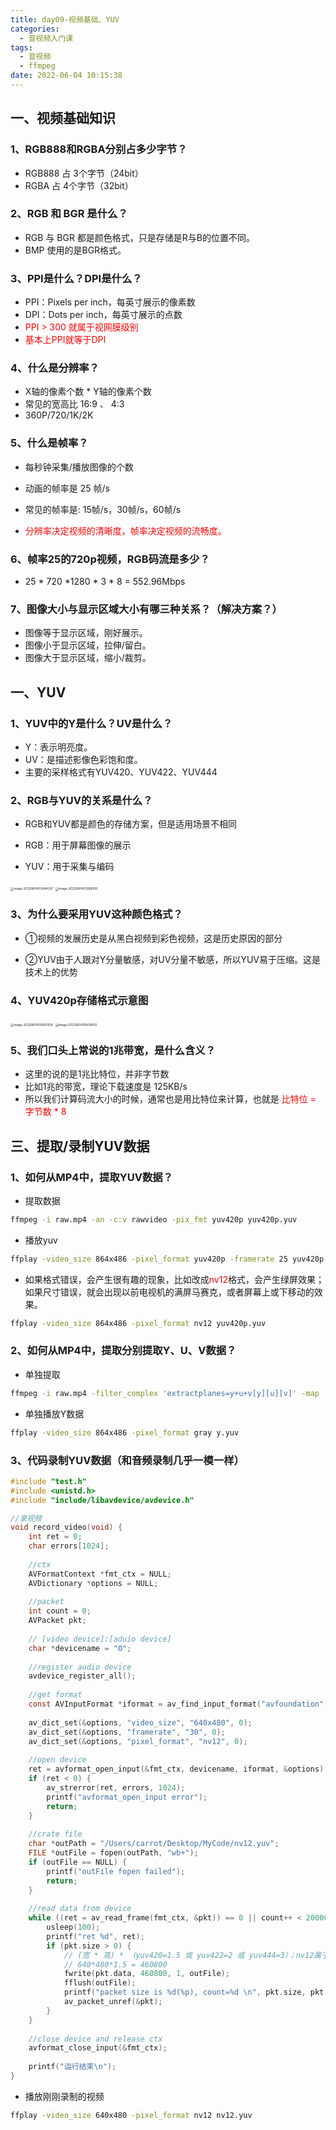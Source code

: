 ```yaml
---
title: day09-视频基础、YUV
categories:
  - 音视频入门课
tags:
  - 音视频
  - ffmpeg
date: 2022-06-04 10:15:38
---
```


## 一、视频基础知识

### 1、RGB888和RGBA分别占多少字节？

- RGB888 占 3个字节（24bit）
- RGBA 占 4个字节（32bit）



### 2、RGB 和 BGR 是什么？

- RGB 与 BGR 都是颜色格式，只是存储是R与B的位置不同。
- BMP 使用的是BGR格式。



### 3、PPI是什么？DPI是什么？

- PPI：Pixels per inch，每英寸展示的像素数
- DPI：Dots per inch，每英寸展示的点数
- <font color="red">PPI > 300 就属于视网膜级别</font>
- <font color="red">基本上PPI就等于DPI</font>



### 4、什么是分辨率？

- X轴的像素个数  * Y轴的像素个数
- 常见的宽高比 16:9  、 4:3
- 360P/720/1K/2K



### 5、什么是帧率？

- 每秒钟采集/播放图像的个数
- 动画的帧率是 25 帧/s
- 常见的帧率是: 15帧/s，30帧/s，60帧/s

- <font color="red">分辨率决定视频的清晰度，帧率决定视频的流畅度。</font>



### 6、帧率25的720p视频，RGB码流是多少？

- 25 * 720 *1280 * 3 * 8 = 552.96Mbps



### 7、图像大小与显示区域大小有哪三种关系？（解决方案？）

- 图像等于显示区域，刚好展示。
- 图像小于显示区域，拉伸/留白。
- 图像大于显示区域，缩小/裁剪。



## 一、YUV

### 1、YUV中的Y是什么？UV是什么？

- Y：表示明亮度。
- UV：是描述影像色彩饱和度。
- 主要的采样格式有YUV420、YUV422、YUV444



### 2、RGB与YUV的关系是什么？

- RGB和YUV都是颜色的存储方案，但是适用场景不相同

- RGB：用于屏幕图像的展示
- YUV：用于采集与编码

<img src="day09视频基础/image-20220604103944297.png" alt="image-20220604103944297" style="zoom: 33%;" />

<img src="day09视频基础/image-20220604103956016.png" alt="image-20220604103956016" style="zoom:33%;" />

### 3、为什么要采用YUV这种颜色格式？

- ①视频的发展历史是从黑白视频到彩色视频，这是历史原因的部分

- ②YUV由于人跟对Y分量敏感，对UV分量不敏感，所以YUV易于压缩。这是技术上的优势



### 4、YUV420p存储格式示意图



<img src="day09视频基础/image-20220604105607839.png" alt="image-20220604105607839" style="zoom:33%;" />



<img src="day09视频基础/image-20220604105638912.png" alt="image-20220604105638912" style="zoom:33%;" />



### 5、我们口头上常说的1兆带宽，是什么含义？

- 这里的说的是1兆比特位，并非字节数
- 比如1兆的带宽，理论下载速度是 125KB/s
- 所以我们计算码流大小的时候，通常也是用比特位来计算，也就是 <font color="red">比特位 = 字节数 * 8</font>



## 三、提取/录制YUV数据

### 1、如何从MP4中，提取YUV数据？

- 提取数据

```sh
ffmpeg -i raw.mp4 -an -c:v rawvideo -pix_fmt yuv420p yuv420p.yuv
```

- 播放yuv

```sh
ffplay -video_size 864x486 -pixel_format yuv420p -framerate 25 yuv420p.yuv
```

- 如果格式错误，会产生很有趣的现象，比如改成<font color="red">nv12</font>格式，会产生绿屏效果；如果尺寸错误，就会出现以前电视机的满屏马赛克，或者屏幕上或下移动的效果。

```sh
ffplay -video_size 864x486 -pixel_format nv12 yuv420p.yuv
```



### 2、如何从MP4中，提取分别提取Y、U、V数据？

- 单独提取

```sh
ffmpeg -i raw.mp4 -filter_complex 'extractplanes=y+u+v[y][u][v]' -map '[y]' y.yuv -map '[u]' u.yuv -map '[v]' v.yuv
```

- 单独播放Y数据

```sh
ffplay -video_size 864x486 -pixel_format gray y.yuv
```



### 3、代码录制YUV数据（和音频录制几乎一模一样）

```C
#include "test.h"
#include <unistd.h>
#include "include/libavdevice/avdevice.h"

//录视频
void record_video(void) {
    int ret = 0;
    char errors[1024];
    
    //ctx
    AVFormatContext *fmt_ctx = NULL;
    AVDictionary *options = NULL;
    
    //packet
    int count = 0;
    AVPacket pkt;
    
    // [video device]:[aduio device]
    char *devicename = "0";
    
    //register audio device
    avdevice_register_all();
    
    //get format
    const AVInputFormat *iformat = av_find_input_format("avfoundation");
    
    av_dict_set(&options, "video_size", "640x480", 0);
    av_dict_set(&options, "framerate", "30", 0);
    av_dict_set(&options, "pixel_format", "nv12", 0);
    
    //open device
    ret = avformat_open_input(&fmt_ctx, devicename, iformat, &options);
    if (ret < 0) {
        av_strerror(ret, errors, 1024);
        printf("avformat_open_input error");
        return;
    }
    
    //crate file
    char *outPath = "/Users/carrot/Desktop/MyCode/nv12.yuv";
    FILE *outFile = fopen(outPath, "wb+");
    if (outFile == NULL) {
        printf("outFile fopen failed");
        return;
    }
    
    //read data from device
    while ((ret = av_read_frame(fmt_ctx, &pkt)) == 0 || count++ < 20000) {
        usleep(100);
        printf("ret %d", ret);
        if (pkt.size > 0) {
            // (宽 * 高) * （yuv420=1.5 或 yuv422=2 或 yuv444=3）；nv12属于yuv420
            // 640*480*1.5 = 460800
            fwrite(pkt.data, 460800, 1, outFile);
            fflush(outFile);
            printf("packet size is %d(%p), count=%d \n", pkt.size, pkt.data, count);
            av_packet_unref(&pkt);
        }
    }
    
    //close device and release ctx
    avformat_close_input(&fmt_ctx);
    
    printf("运行结束\n");
}
```

- 播放刚刚录制的视频

```sh
ffplay -video_size 640x480 -pixel_format nv12 nv12.yuv
```

